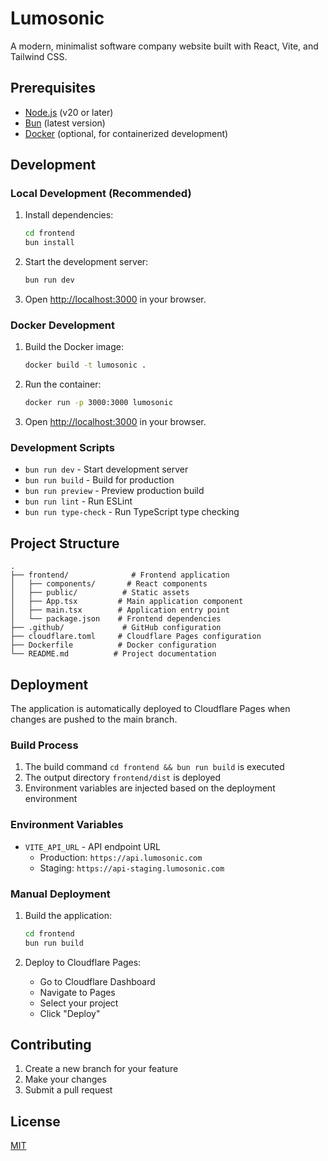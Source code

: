 # Lumosonic

A modern, minimalist software company website built with React, Vite, and Tailwind CSS.

## Prerequisites

- [Node.js](https://nodejs.org/) (v20 or later)
- [Bun](https://bun.sh/) (latest version)
- [Docker](https://www.docker.com/) (optional, for containerized development)

## Development

### Local Development (Recommended)

1. Install dependencies:
   ```bash
   cd frontend
   bun install
   ```

2. Start the development server:
   ```bash
   bun run dev
   ```

3. Open [http://localhost:3000](http://localhost:3000) in your browser.

### Docker Development

1. Build the Docker image:
   ```bash
   docker build -t lumosonic .
   ```

2. Run the container:
   ```bash
   docker run -p 3000:3000 lumosonic
   ```

3. Open [http://localhost:3000](http://localhost:3000) in your browser.

### Development Scripts

- `bun run dev` - Start development server
- `bun run build` - Build for production
- `bun run preview` - Preview production build
- `bun run lint` - Run ESLint
- `bun run type-check` - Run TypeScript type checking

## Project Structure

```
.
├── frontend/              # Frontend application
│   ├── components/       # React components
│   ├── public/          # Static assets
│   ├── App.tsx         # Main application component
│   ├── main.tsx        # Application entry point
│   └── package.json    # Frontend dependencies
├── .github/             # GitHub configuration
├── cloudflare.toml     # Cloudflare Pages configuration
├── Dockerfile          # Docker configuration
└── README.md          # Project documentation
```

## Deployment

The application is automatically deployed to Cloudflare Pages when changes are pushed to the main branch.

### Build Process

1. The build command `cd frontend && bun run build` is executed
2. The output directory `frontend/dist` is deployed
3. Environment variables are injected based on the deployment environment

### Environment Variables

- `VITE_API_URL` - API endpoint URL
  - Production: `https://api.lumosonic.com`
  - Staging: `https://api-staging.lumosonic.com`

### Manual Deployment

1. Build the application:
   ```bash
   cd frontend
   bun run build
   ```

2. Deploy to Cloudflare Pages:
   - Go to Cloudflare Dashboard
   - Navigate to Pages
   - Select your project
   - Click "Deploy"

## Contributing

1. Create a new branch for your feature
2. Make your changes
3. Submit a pull request

## License

[MIT](LICENSE) 